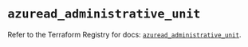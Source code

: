 # `azuread_administrative_unit`

Refer to the Terraform Registry for docs: [`azuread_administrative_unit`](https://registry.terraform.io/providers/hashicorp/azuread/3.0.2/docs/resources/administrative_unit).
